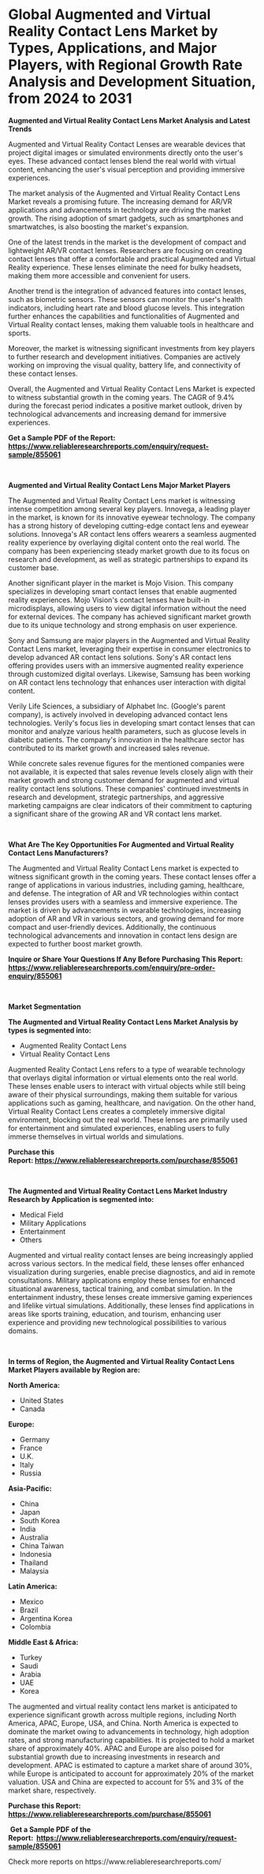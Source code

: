 <p><h1>Global Augmented and Virtual Reality Contact Lens Market by Types, Applications, and Major Players, with Regional Growth Rate Analysis and Development Situation, from 2024 to 2031</h1></p><p><strong>Augmented and Virtual Reality Contact Lens Market Analysis and Latest Trends</strong></p>
<p><p>Augmented and Virtual Reality Contact Lenses are wearable devices that project digital images or simulated environments directly onto the user's eyes. These advanced contact lenses blend the real world with virtual content, enhancing the user's visual perception and providing immersive experiences.</p><p>The market analysis of the Augmented and Virtual Reality Contact Lens Market reveals a promising future. The increasing demand for AR/VR applications and advancements in technology are driving the market growth. The rising adoption of smart gadgets, such as smartphones and smartwatches, is also boosting the market's expansion.</p><p>One of the latest trends in the market is the development of compact and lightweight AR/VR contact lenses. Researchers are focusing on creating contact lenses that offer a comfortable and practical Augmented and Virtual Reality experience. These lenses eliminate the need for bulky headsets, making them more accessible and convenient for users.</p><p>Another trend is the integration of advanced features into contact lenses, such as biometric sensors. These sensors can monitor the user's health indicators, including heart rate and blood glucose levels. This integration further enhances the capabilities and functionalities of Augmented and Virtual Reality contact lenses, making them valuable tools in healthcare and sports.</p><p>Moreover, the market is witnessing significant investments from key players to further research and development initiatives. Companies are actively working on improving the visual quality, battery life, and connectivity of these contact lenses.</p><p>Overall, the Augmented and Virtual Reality Contact Lens Market is expected to witness substantial growth in the coming years. The CAGR of 9.4% during the forecast period indicates a positive market outlook, driven by technological advancements and increasing demand for immersive experiences.</p></p>
<p><strong>Get a Sample PDF of the Report:&nbsp; <a href="https://www.reliableresearchreports.com/enquiry/request-sample/855061">https://www.reliableresearchreports.com/enquiry/request-sample/855061</a></strong></p>
<p>&nbsp;</p>
<p><strong>Augmented and Virtual Reality Contact Lens Major Market Players</strong></p>
<p><p>The Augmented and Virtual Reality Contact Lens market is witnessing intense competition among several key players. Innovega, a leading player in the market, is known for its innovative eyewear technology. The company has a strong history of developing cutting-edge contact lens and eyewear solutions. Innovega's AR contact lens offers wearers a seamless augmented reality experience by overlaying digital content onto the real world. The company has been experiencing steady market growth due to its focus on research and development, as well as strategic partnerships to expand its customer base.</p><p>Another significant player in the market is Mojo Vision. This company specializes in developing smart contact lenses that enable augmented reality experiences. Mojo Vision's contact lenses have built-in microdisplays, allowing users to view digital information without the need for external devices. The company has achieved significant market growth due to its unique technology and strong emphasis on user experience.</p><p>Sony and Samsung are major players in the Augmented and Virtual Reality Contact Lens market, leveraging their expertise in consumer electronics to develop advanced AR contact lens solutions. Sony's AR contact lens offering provides users with an immersive augmented reality experience through customized digital overlays. Likewise, Samsung has been working on AR contact lens technology that enhances user interaction with digital content.</p><p>Verily Life Sciences, a subsidiary of Alphabet Inc. (Google's parent company), is actively involved in developing advanced contact lens technologies. Verily's focus lies in developing smart contact lenses that can monitor and analyze various health parameters, such as glucose levels in diabetic patients. The company's innovation in the healthcare sector has contributed to its market growth and increased sales revenue.</p><p>While concrete sales revenue figures for the mentioned companies were not available, it is expected that sales revenue levels closely align with their market growth and strong customer demand for augmented and virtual reality contact lens solutions. These companies' continued investments in research and development, strategic partnerships, and aggressive marketing campaigns are clear indicators of their commitment to capturing a significant share of the growing AR and VR contact lens market.</p></p>
<p>&nbsp;</p>
<p><strong>What Are The Key Opportunities For Augmented and Virtual Reality Contact Lens Manufacturers?</strong></p>
<p><p>The Augmented and Virtual Reality Contact Lens market is expected to witness significant growth in the coming years. These contact lenses offer a range of applications in various industries, including gaming, healthcare, and defense. The integration of AR and VR technologies within contact lenses provides users with a seamless and immersive experience. The market is driven by advancements in wearable technologies, increasing adoption of AR and VR in various sectors, and growing demand for more compact and user-friendly devices. Additionally, the continuous technological advancements and innovation in contact lens design are expected to further boost market growth.</p></p>
<p><strong>Inquire or Share Your Questions If Any Before Purchasing This Report: <a href="https://www.reliableresearchreports.com/enquiry/pre-order-enquiry/855061">https://www.reliableresearchreports.com/enquiry/pre-order-enquiry/855061</a></strong></p>
<p>&nbsp;</p>
<p><strong>Market Segmentation</strong></p>
<p><strong>The Augmented and Virtual Reality Contact Lens Market Analysis by types is segmented into:</strong></p>
<p><ul><li>Augmented Reality Contact Lens</li><li>Virtual Reality Contact Lens</li></ul></p>
<p><p>Augmented Reality Contact Lens refers to a type of wearable technology that overlays digital information or virtual elements onto the real world. These lenses enable users to interact with virtual objects while still being aware of their physical surroundings, making them suitable for various applications such as gaming, healthcare, and navigation. On the other hand, Virtual Reality Contact Lens creates a completely immersive digital environment, blocking out the real world. These lenses are primarily used for entertainment and simulated experiences, enabling users to fully immerse themselves in virtual worlds and simulations.</p></p>
<p><strong>Purchase this Report:&nbsp;<a href="https://www.reliableresearchreports.com/purchase/855061">https://www.reliableresearchreports.com/purchase/855061</a></strong></p>
<p>&nbsp;</p>
<p><strong>The Augmented and Virtual Reality Contact Lens Market Industry Research by Application is segmented into:</strong></p>
<p><ul><li>Medical Field</li><li>Military Applications</li><li>Entertainment</li><li>Others</li></ul></p>
<p><p>Augmented and virtual reality contact lenses are being increasingly applied across various sectors. In the medical field, these lenses offer enhanced visualization during surgeries, enable precise diagnostics, and aid in remote consultations. Military applications employ these lenses for enhanced situational awareness, tactical training, and combat simulation. In the entertainment industry, these lenses create immersive gaming experiences and lifelike virtual simulations. Additionally, these lenses find applications in areas like sports training, education, and tourism, enhancing user experience and providing new technological possibilities to various domains.</p></p>
<p>&nbsp;</p>
<p><strong>In terms of Region, the Augmented and Virtual Reality Contact Lens Market Players available by Region are:</strong></p>
<p>
    <p> <strong> North America: </strong>
        <ul>
            <li>United States</li>
            <li>Canada</li>
        </ul>
        </p> 
    <p> <strong> Europe: </strong>
        <ul>
            <li>Germany</li>
            <li>France</li>
            <li>U.K.</li>
            <li>Italy</li>
            <li>Russia</li>
        </ul>
        </p> 
    <p> <strong> Asia-Pacific: </strong>
        <ul>
            <li>China</li>
            <li>Japan</li>
            <li>South Korea</li>
            <li>India</li>
            <li>Australia</li>
            <li>China Taiwan</li>
            <li>Indonesia</li>
            <li>Thailand</li>
            <li>Malaysia</li>
        </ul>
        </p> 
    <p> <strong> Latin America: </strong>
        <ul>
            <li>Mexico</li>
            <li>Brazil</li>
            <li>Argentina Korea</li>
            <li>Colombia</li>
        </ul>
        </p> 
    <p> <strong> Middle East & Africa: </strong>
        <ul>
            <li>Turkey</li>
            <li>Saudi</li>
            <li>Arabia</li>
            <li>UAE</li>
            <li>Korea</li>
        </ul>
    </p>
    </p>
<p><p>The augmented and virtual reality contact lens market is anticipated to experience significant growth across multiple regions, including North America, APAC, Europe, USA, and China. North America is expected to dominate the market owing to advancements in technology, high adoption rates, and strong manufacturing capabilities. It is projected to hold a market share of approximately 40%. APAC and Europe are also poised for substantial growth due to increasing investments in research and development. APAC is estimated to capture a market share of around 30%, while Europe is anticipated to account for approximately 20% of the market valuation. USA and China are expected to account for 5% and 3% of the market share, respectively.</p></p>
<p><strong>Purchase this Report: <a href="https://www.reliableresearchreports.com/purchase/855061">https://www.reliableresearchreports.com/purchase/855061</a></strong></p>
<p>&nbsp;<strong>Get a Sample PDF of the Report:&nbsp;&nbsp;<a href="https://www.reliableresearchreports.com/enquiry/request-sample/855061">https://www.reliableresearchreports.com/enquiry/request-sample/855061</a></strong></p>
<p><strong></strong></p>
<p>Check more reports on https://www.reliableresearchreports.com/</p>